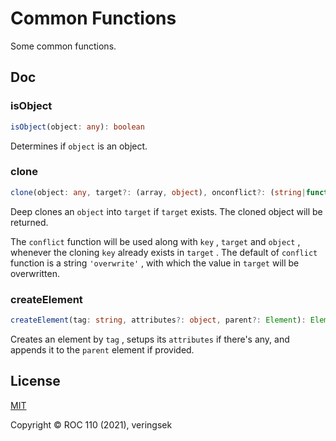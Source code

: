 # Common Functions

Some common functions. 

## Doc

### isObject

```ts
isObject(object: any): boolean
```

Determines if `object` is an object. 

### clone

```ts
clone(object: any, target?: (array, object), onconflict?: (string|function)): any
```

Deep clones an `object` into `target` if `target` exists. The cloned object will be returned.

The `conflict` function will be used along with `key` , `target` and `object` , whenever the cloning `key` already exists in `target` . The default of `conflict` function is a string `'overwrite'` , with which the value in `target` will be overwritten.

### createElement

```ts
createElement(tag: string, attributes?: object, parent?: Element): Element
```

Creates an element by `tag` , setups its `attributes` if there's any, and appends it to the `parent` element if provided.

## License

[MIT](http://opensource.org/licenses/MIT)

Copyright © ROC 110 (2021), veringsek